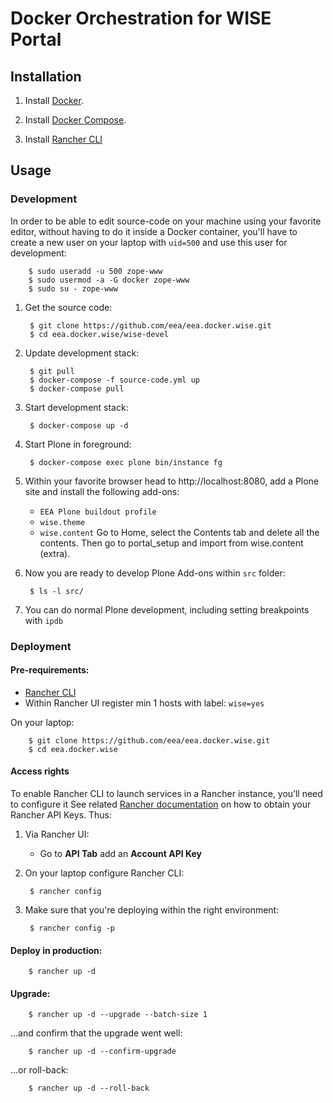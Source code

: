 # Docker Orchestration for WISE Portal

## Installation

1. Install [Docker](https://docs.docker.com/engine/installation/linux/centos/).

2. Install [Docker Compose](https://docs.docker.com/compose/install/).

3. Install [Rancher CLI](http://www.rancher.com)

## Usage

### Development

In order to be able to edit source-code on your machine using your favorite editor, without having to do it inside a Docker container, you'll have to create a new user on your laptop with `uid=500` and use this user for development:

        $ sudo useradd -u 500 zope-www
        $ sudo usermod -a -G docker zope-www
        $ sudo su - zope-www

1. Get the source code:

        $ git clone https://github.com/eea/eea.docker.wise.git
        $ cd eea.docker.wise/wise-devel

2. Update development stack:

        $ git pull
        $ docker-compose -f source-code.yml up
        $ docker-compose pull

3. Start development stack:

        $ docker-compose up -d

4. Start Plone in foreground:

        $ docker-compose exec plone bin/instance fg

5. Within your favorite browser head to http://localhost:8080, add a Plone site and install the following add-ons:
    * `EEA Plone buildout profile`
    * `wise.theme`
    * `wise.content`
   Go to Home, select the Contents tab and delete all the contents.
   Then go to portal_setup and import from wise.content (extra).
    
6. Now you are ready to develop Plone Add-ons within `src` folder:

        $ ls -l src/

7. You can do normal Plone development, including setting breakpoints with `ipdb`


### Deployment

#### Pre-requirements:

* [Rancher CLI](https://docs.rancher.com/rancher/v1.2/en/cli/)
* Within Rancher UI register min 1 hosts with label: `wise=yes`

On your laptop:

        $ git clone https://github.com/eea/eea.docker.wise.git
        $ cd eea.docker.wise

#### Access rights

To enable Rancher CLI to launch services in a Rancher instance, you’ll need to configure it
See related [Rancher documentation](http://docs.rancher.com/rancher/v1.3/en/api/v2-beta/access-control/)
on how to obtain your Rancher API Keys. Thus:

1. Via Rancher UI:

    * Go to **API Tab** add an **Account API Key**

2. On your laptop configure Rancher CLI:

        $ rancher config

3. Make sure that you're deploying within the right environment:

        $ rancher config -p

#### Deploy in production:

        $ rancher up -d

#### Upgrade:

        $ rancher up -d --upgrade --batch-size 1

...and confirm that the upgrade went well:

        $ rancher up -d --confirm-upgrade

...or roll-back:

        $ rancher up -d --roll-back
